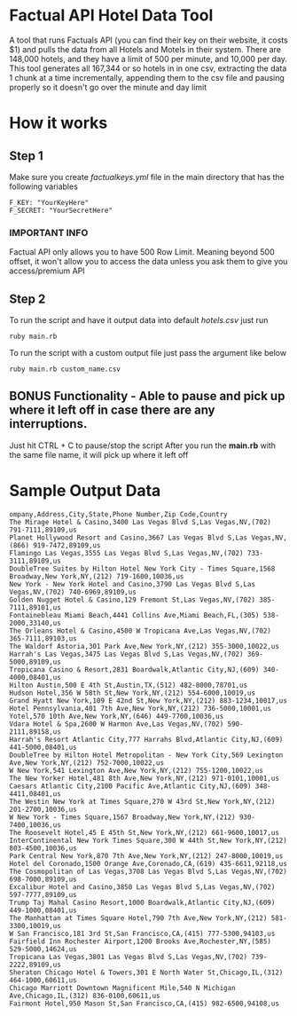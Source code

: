# Factual API Hotel Data Tool
A tool that runs Factuals API (you can find their key on their website, it costs $1) 
and pulls the data from all Hotels and Motels in their system. 
There are 148,000 hotels, and they have a limit of 500 per minute, and 10,000 per day. 
This tool generates all 167,344 or so hotels in in one csv, 
extracting the data 1 chunk at a time incrementally, appending them to the csv file 
and pausing properly so it doesn't go over the minute and day limit


# How it works

## Step 1
Make sure you create *factualkeys.yml* file in the main directory that has the following variables

```
F_KEY: "YourKeyHere"
F_SECRET: "YourSecretHere"
```

### IMPORTANT INFO 
Factual API only allows you to have 500 Row Limit. Meaning beyond 500 offset, 
it won't allow you to access the data unless you ask them to give you access/premium API

## Step 2
To run the script and have it output data into default *hotels.csv* just run
```
ruby main.rb
```

To run the script with a custom output file just pass the argument like below
```
ruby main.rb custom_name.csv
```

## BONUS Functionality - Able to pause and pick up where it left off in case there are any interruptions. 
Just hit CTRL + C to pause/stop the script
After you run the **main.rb** with the same file name, it will pick up where it left off

# Sample Output Data

```
ompany,Address,City,State,Phone Number,Zip Code,Country
The Mirage Hotel & Casino,3400 Las Vegas Blvd S,Las Vegas,NV,(702) 791-7111,89109,us
Planet Hollywood Resort and Casino,3667 Las Vegas Blvd S,Las Vegas,NV,(866) 919-7472,89109,us
Flamingo Las Vegas,3555 Las Vegas Blvd S,Las Vegas,NV,(702) 733-3111,89109,us
DoubleTree Suites by Hilton Hotel New York City - Times Square,1568 Broadway,New York,NY,(212) 719-1600,10036,us
New York - New York Hotel and Casino,3790 Las Vegas Blvd S,Las Vegas,NV,(702) 740-6969,89109,us
Golden Nugget Hotel & Casino,129 Fremont St,Las Vegas,NV,(702) 385-7111,89101,us
Fontainebleau Miami Beach,4441 Collins Ave,Miami Beach,FL,(305) 538-2000,33140,us
The Orleans Hotel & Casino,4500 W Tropicana Ave,Las Vegas,NV,(702) 365-7111,89103,us
The Waldorf Astoria,301 Park Ave,New York,NY,(212) 355-3000,10022,us
Harrah's Las Vegas,3475 Las Vegas Blvd S,Las Vegas,NV,(702) 369-5000,89109,us
Tropicana Casino & Resort,2831 Boardwalk,Atlantic City,NJ,(609) 340-4000,08401,us
Hilton Austin,500 E 4th St,Austin,TX,(512) 482-8000,78701,us
Hudson Hotel,356 W 58th St,New York,NY,(212) 554-6000,10019,us
Grand Hyatt New York,109 E 42nd St,New York,NY,(212) 883-1234,10017,us
Hotel Pennsylvania,401 7th Ave,New York,NY,(212) 736-5000,10001,us
Yotel,570 10th Ave,New York,NY,(646) 449-7700,10036,us
Vdara Hotel & Spa,2600 W Harmon Ave,Las Vegas,NV,(702) 590-2111,89158,us
Harrah's Resort Atlantic City,777 Harrahs Blvd,Atlantic City,NJ,(609) 441-5000,08401,us
DoubleTree by Hilton Hotel Metropolitan - New York City,569 Lexington Ave,New York,NY,(212) 752-7000,10022,us
W New York,541 Lexington Ave,New York,NY,(212) 755-1200,10022,us
The New Yorker Hotel,481 8th Ave,New York,NY,(212) 971-0101,10001,us
Caesars Atlantic City,2100 Pacific Ave,Atlantic City,NJ,(609) 348-4411,08401,us
The Westin New York at Times Square,270 W 43rd St,New York,NY,(212) 201-2700,10036,us
W New York - Times Square,1567 Broadway,New York,NY,(212) 930-7400,10036,us
The Roosevelt Hotel,45 E 45th St,New York,NY,(212) 661-9600,10017,us
InterContinental New York Times Square,300 W 44th St,New York,NY,(212) 803-4500,10036,us
Park Central New York,870 7th Ave,New York,NY,(212) 247-8000,10019,us
Hotel del Coronado,1500 Orange Ave,Coronado,CA,(619) 435-6611,92118,us
The Cosmopolitan of Las Vegas,3708 Las Vegas Blvd S,Las Vegas,NV,(702) 698-7000,89109,us
Excalibur Hotel and Casino,3850 Las Vegas Blvd S,Las Vegas,NV,(702) 597-7777,89109,us
Trump Taj Mahal Casino Resort,1000 Boardwalk,Atlantic City,NJ,(609) 449-1000,08401,us
The Manhattan at Times Square Hotel,790 7th Ave,New York,NY,(212) 581-3300,10019,us
W San Francisco,181 3rd St,San Francisco,CA,(415) 777-5300,94103,us
Fairfield Inn Rochester Airport,1200 Brooks Ave,Rochester,NY,(585) 529-5000,14624,us
Tropicana Las Vegas,3801 Las Vegas Blvd S,Las Vegas,NV,(702) 739-2222,89109,us
Sheraton Chicago Hotel & Towers,301 E North Water St,Chicago,IL,(312) 464-1000,60611,us
Chicago Marriott Downtown Magnificent Mile,540 N Michigan Ave,Chicago,IL,(312) 836-0100,60611,us
Fairmont Hotel,950 Mason St,San Francisco,CA,(415) 982-6500,94108,us
```
